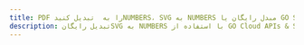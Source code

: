 ---title: PDF را به  تبدیل کنیدNUMBERS، SVG به NUMBERS مبدل رایگان یا GO SDKdescription: تبدیل رایگانSVG به NUMBERS با استفاده از GO Cloud APIs & SDK همچنین اسناد PDF را در Cloud ایجاد، ویرایش و رندر کنید.---